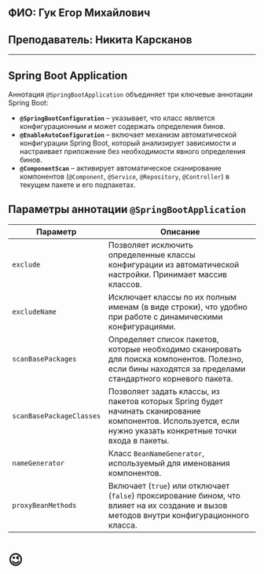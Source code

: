 ## ФИО: Гук Егор Михайлович
## Преподаватель: Никита Карсканов

---

## Spring Boot Application

Аннотация `@SpringBootApplication` объединяет три ключевые аннотации Spring Boot:

- **`@SpringBootConfiguration`** – указывает, что класс является конфигурационным и может содержать определения бинов.
- **`@EnableAutoConfiguration`** – включает механизм автоматической конфигурации Spring Boot, который анализирует зависимости и настраивает приложение без необходимости явного определения бинов.
- **`@ComponentScan`** – активирует автоматическое сканирование компонентов (`@Component`, `@Service`, `@Repository`, `@Controller`) в текущем пакете и его подпакетах.

## Параметры аннотации `@SpringBootApplication`

| Параметр                 | Описание                                                                                                                                                      |
|--------------------------|---------------------------------------------------------------------------------------------------------------------------------------------------------------|
| `exclude`                | Позволяет исключить определенные классы конфигурации из автоматической настройки. Принимает массив классов.                                                   |
| `excludeName`            | Исключает классы по их полным именам (в виде строки), что удобно при работе с динамическими конфигурациями.                                                   |
| `scanBasePackages`       | Определяет список пакетов, которые необходимо сканировать для поиска компонентов. Полезно, если бины находятся за пределами стандартного корневого пакета.    |
| `scanBasePackageClasses` | Позволяет задать классы, из пакетов которых Spring будет начинать сканирование компонентов. Используется, если нужно указать конкретные точки входа в пакеты. |
| `nameGenerator`          | Класс `BeanNameGenerator`, используемый для именования компонентов.                                                                                           |
| `proxyBeanMethods`       | Включает (`true`) или отключает (`false`) проксирование бином, что влияет на их создание и вызов методов внутри конфигурационного класса.                     |
# &#128521;